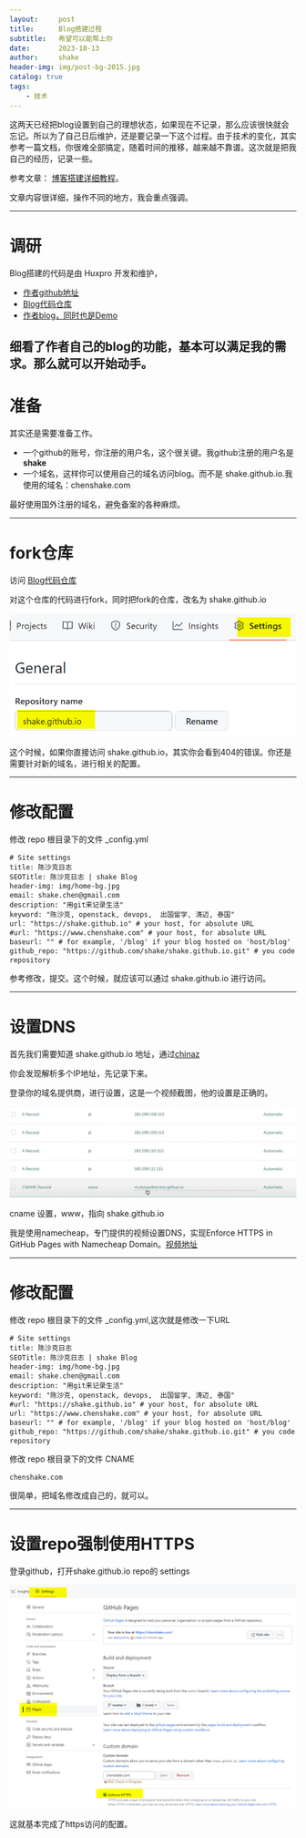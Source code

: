 ```yaml
---
layout:     post
title:      Blog搭建过程
subtitle:   希望可以能帮上你
date:       2023-10-13
author:     shake
header-img: img/post-bg-2015.jpg
catalog: true
tags:
    - 技术
---
```


这两天已经把blog设置到自己的理想状态，如果现在不记录，那么应该很快就会忘记。所以为了自己日后维护，还是要记录一下这个过程。由于技术的变化，其实参考一篇文档，你很难全部搞定，随着时间的推移，越来越不靠谱。这次就是把我自己的经历，记录一些。

参考文章： [博客搭建详细教程](https://github.com/qiubaiying/qiubaiying.github.io/wiki/%E5%8D%9A%E5%AE%A2%E6%90%AD%E5%BB%BA%E8%AF%A6%E7%BB%86%E6%95%99%E7%A8%8B)。

文章内容很详细，操作不同的地方，我会重点强调。

---
# 调研

Blog搭建的代码是由 Huxpro 开发和维护，
* [作者github地址](https://github.com/huxpro) 
* [Blog代码仓库](https://github.com/Huxpro/huxpro.github.io)
* [作者blog，同时也是Demo](https://huangxuan.me)

细看了作者自己的blog的功能，基本可以满足我的需求。那么就可以开始动手。
---

# 准备

其实还是需要准备工作。

* 一个github的账号，你注册的用户名，这个很关键。我github注册的用户名是**shake**
* 一个域名，这样你可以使用自己的域名访问blog。而不是 shake.github.io.我使用的域名：chenshake.com

最好使用国外注册的域名，避免备案的各种麻烦。

---

# fork仓库

访问 [Blog代码仓库](https://github.com/Huxpro/huxpro.github.io)

对这个仓库的代码进行fork，同时把fork的仓库，改名为 shake.github.io

![修改reop名字](/img/repo-name.jpg "Repo name")

这个时候，如果你直接访问 shake.github.io，其实你会看到404的错误。你还是需要针对新的域名，进行相关的配置。

---

# 修改配置

修改 repo 根目录下的文件 _config.yml


	# Site settings
	title: 陈沙克日志
	SEOTitle: 陈沙克日志 | shake Blog
	header-img: img/home-bg.jpg
	email: shake.chen@gmail.com
	description: "用git来记录生活"
	keyword: "陈沙克, openstack, devops,  出国留学, 清迈, 泰国"
	url: "https://shake.github.io" # your host, for absolute URL
	#url: "https://www.chenshake.com" # your host, for absolute URL
	baseurl: "" # for example, '/blog' if your blog hosted on 'host/blog'
	github_repo: "https://github.com/shake/shake.github.io.git" # you code repository

参考修改，提交。这个时候，就应该可以通过 shake.github.io 进行访问。

---

# 设置DNS

首先我们需要知道 shake.github.io 地址，通过[chinaz ](https://ip.chinaz.com/)

你会发现解析多个IP地址，先记录下来。

登录你的域名提供商，进行设置，这是一个视频截图，他的设置是正确的。

![DNS设置](/img/domain-name.jpg "domain name")

cname 设置，www，指向 shake.github.io 

我是使用namecheap，专门提供的视频设置DNS，实现Enforce HTTPS in GitHub Pages with Namecheap Domain。[视频地址](https://www.youtube.com/watch?v=FBtehan5DAo&ab_channel=WhatMakeArt)

---

# 修改配置

修改 repo 根目录下的文件 _config.yml,这次就是修改一下URL


	# Site settings
	title: 陈沙克日志
	SEOTitle: 陈沙克日志 | shake Blog
	header-img: img/home-bg.jpg
	email: shake.chen@gmail.com
	description: "用git来记录生活"
	keyword: "陈沙克, openstack, devops,  出国留学, 清迈, 泰国"
	#url: "https://shake.github.io" # your host, for absolute URL
	url: "https://www.chenshake.com" # your host, for absolute URL
	baseurl: "" # for example, '/blog' if your blog hosted on 'host/blog'
	github_repo: "https://github.com/shake/shake.github.io.git" # you code repository

修改 repo 根目录下的文件 CNAME

	chenshake.com
	
很简单，把域名修改成自己的，就可以。

---

# 设置repo强制使用HTTPS

登录github，打开shake.github.io repo的 settings

![强制https](/img/https.jpg "domain name")

这就基本完成了https访问的配置。






